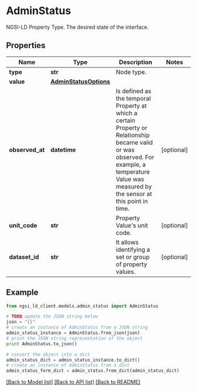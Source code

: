 # AdminStatus

NGSI-LD Property Type. The desired state of the interface.

## Properties
Name | Type | Description | Notes
------------ | ------------- | ------------- | -------------
**type** | **str** | Node type.  | 
**value** | [**AdminStatusOptions**](AdminStatusOptions.md) |  | 
**observed_at** | **datetime** | Is defined as the temporal Property at which a certain Property or Relationship became valid or was observed. For example, a temperature Value was measured by the sensor at this point in time.  | [optional] 
**unit_code** | **str** | Property Value&#39;s unit code.  | [optional] 
**dataset_id** | **str** | It allows identifying a set or group of property values.  | [optional] 

## Example

```python
from ngsi_ld_client.models.admin_status import AdminStatus

# TODO update the JSON string below
json = "{}"
# create an instance of AdminStatus from a JSON string
admin_status_instance = AdminStatus.from_json(json)
# print the JSON string representation of the object
print AdminStatus.to_json()

# convert the object into a dict
admin_status_dict = admin_status_instance.to_dict()
# create an instance of AdminStatus from a dict
admin_status_form_dict = admin_status.from_dict(admin_status_dict)
```
[[Back to Model list]](../README.md#documentation-for-models) [[Back to API list]](../README.md#documentation-for-api-endpoints) [[Back to README]](../README.md)


